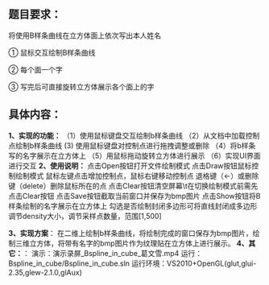 
## 题目要求：

将使用B样条曲线在立方体面上依次写出本人姓名

 ① 鼠标交互绘制B样条曲线

 ② 每个面一个字 

③ 写完后可直接旋转立方体展示各个面上的字

## 具体内容：

**1、实现的功能：**
 （1）使用鼠标键盘交互绘制b样条曲线
 （2）从文档中加载控制点绘制b样条曲线
  (3) 使用鼠标键盘对控制点进行拖拽调整或删除
 （4）将b样条写的名字展示在立方体上
 （5）用鼠标拖动旋转立方体进行展示
 （6）实现UI界面进行交互
**2、使用说明：**
 点击Open按钮打开文件绘制模式
 点击Draw按钮鼠标控制绘制模式
 鼠标左键点击增加控制点，鼠标右键移动控制点 
 退格键（←）或删除键（delete）删除鼠标所在的点
 点击Clear按钮清空屏幕\t在切换绘制模式前需先点击Clear按钮
 点击Save按钮截取当前窗口并保存为bmp图片
 点击Show按钮将B样条绘制的名字展示在立方体上
 勾选是否绘制封闭多边形可将直线封闭成多边形
 调节density大小，调节采样点数量，范围[1,500]

**3、实现方案**：
 在二维上绘制b样条曲线，将绘制完成的窗口保存为bmp图片，绘制三维立方体，将带有名字的bmp图片作为纹理贴在立方体上进行展示。
**4、其它：**：
 演示：演示录屏_Bspline_in_cube_葛文雪.mp4
 运行：Bspline_in_cube/Bspline_in_cube.sln
 运行环境：VS2010+OpenGL(glut,glui-2.35,glew-2.1.0,glAux)



